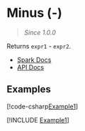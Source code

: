 ﻿# Minus (-)

> _Since 1.0.0_

Returns `expr1` - `expr2`.

* [Spark Docs](https://spark.apache.org/docs/3.2.2/api/sql/index.html#-)
* [API Docs](xref:TypedSpark.NET.Columns.TypedNumericColumn`3.op_Subtraction*)

## Examples

[!code-csharp[Example1](../../../TypedSpark.NET.Tests/Examples/Minus.cs#Example1)]

[!INCLUDE [Example1](../../../TypedSpark.NET.Tests/Examples/__examples__/Minus.Case1.md)]
